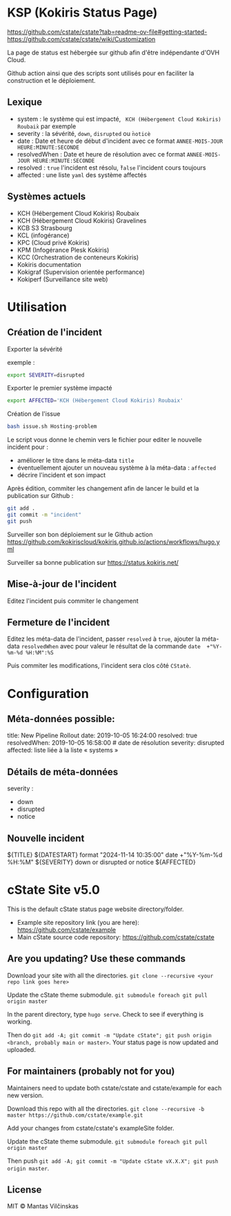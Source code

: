 # KSP (Kokiris Status Page) 

https://github.com/cstate/cstate?tab=readme-ov-file#getting-started-
https://github.com/cstate/cstate/wiki/Customization

La page de status est hébergée sur github afin d'être indépendante d'OVH Cloud.

Github action ainsi que des scripts sont utilisés pour en faciliter la construction et le déploiement.

## Lexique

* system : le système qui est impacté, ` KCH (Hébergement Cloud Kokiris) Roubaix̀` par exemple
* severity : la sévérité, `down`, `disrupted` ou ̀`noticè`
* date : Date et heure de début d'incident avec ce format `ANNEE-MOIS-JOUR HEURE:MINUTE:SECONDE`
* resolvedWhen : Date et heure de résolution avec ce format `ANNEE-MOIS-JOUR HEURE:MINUTE:SECONDE`
* resolved : `true` l'incident est résolu, ̀`false` l'incident cours toujours
* affected : une liste `yaml` des système affectés

## Systèmes actuels

 *  KCH (Hébergement Cloud Kokiris) Roubaix
 *  KCH (Hébergement Cloud Kokiris) Gravelines
 *  KCB S3 Strasbourg
 *  KCL (infogérance)
 *  KPC (Cloud privé Kokiris)
 *  KPM (Infogérance Plesk Kokiris)
 *  KCC (Orchestration de conteneurs Kokiris)
 *  Kokiris documentation
 *  Kokigraf (Supervision orientée performance)
 *  Kokiperf (Surveillance site web)

# Utilisation

## Création de l'incident

Exporter la sévérité 

exemple :

```bash
export SEVERITY=disrupted
```

Exporter le premier système impacté

```bash
export AFFECTED='KCH (Hébergement Cloud Kokiris) Roubaix'
```

Création de l'issue

```bash
bash issue.sh Hosting-problem
```

Le script vous donne le chemin vers le fichier pour editer le nouvelle incident pour :
* améliorer le titre dans le méta-data `title`
* éventuellement ajouter un nouveau système à la méta-data : `affected`
* décrire l'incident et son impact

Après édition, commiter les changement afin de lancer le build et la publication sur Github :

```bash
git add .
git commit -m "incident"
git push
```

Surveiller son bon déploiement sur le Github action https://github.com/kokiriscloud/kokiris.github.io/actions/workflows/hugo.yml

Surveiller sa bonne publication sur https://status.kokiris.net/


## Mise-à-jour de l'incident

Editez l'incident puis commiter le changement

## Fermeture de l'incident 

Editez les méta-data de l'incident, passer `resolved` à `true`, ajouter la méta-data `resolvedWhen` avec pour valeur le résultat de la commande `date  +"%Y-%m-%d %H:%M":%S`

Puis commiter les modifications, l'incident sera clos côté `CStatè`.

# Configuration

## Méta-données possible:

title: New Pipeline Rollout
date: 2019-10-05 16:24:00 
resolved: true
resolvedWhen: 2019-10-05 16:58:00 # date de résolution
severity: disrupted
affected: liste liée à la liste « systems »

## Détails de méta-données

severity :
* down
* disrupted
* notice

## Nouvelle incident

${TITLE}
${DATESTART} format "2024-11-14 10:35:00" date  +"%Y-%m-%d %H:%M"
${SEVERITY} down or disrupted or notice
${AFFECTED}



# cState Site v5.0

This is the default cState status page website directory/folder.

* Example site repository link (you are here): https://github.com/cstate/example
* Main cState source code repository: https://github.com/cstate/cstate

## Are you updating? Use these commands

Download your site with all the directories. `git clone --recursive <your repo link goes here>`

Update the cState theme submodule. `git submodule foreach git pull origin master`

In the parent directory, type `hugo serve`. Check to see if everything is working.

Then do `git add -A; git commit -m "Update cState"; git push origin <branch, probably main or master>`. Your status page is now updated and uploaded.


## For maintainers (probably not for you)

Maintainers need to update both cstate/cstate and cstate/example for each new version.

Download this repo with all the directories. `git clone --recursive -b master https://github.com/cstate/example.git`

Add your changes from cstate/cstate's exampleSite folder.

Update the cState theme submodule. `git submodule foreach git pull origin master`

Then push `git add -A; git commit -m "Update cState vX.X.X"; git push origin master`.

## License

MIT © Mantas Vilčinskas



